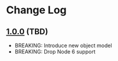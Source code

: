 # Change Log

## [1.0.0](https://github.com/stevenaw/vs-parse/compare/v0.0.6...v1.0.0) (TBD)
- BREAKING: Introduce new object model
- BREAKING: Drop Node 6 support